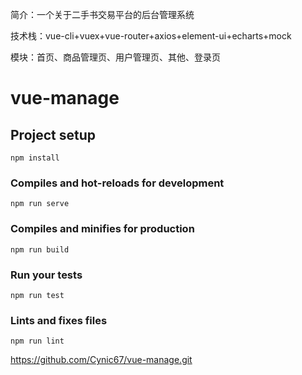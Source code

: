 简介：一个关于二手书交易平台的后台管理系统

技术栈：vue-cli+vuex+vue-router+axios+element-ui+echarts+mock

模块：首页、商品管理页、用户管理页、其他、登录页


# vue-manage

## Project setup
```
npm install
```

### Compiles and hot-reloads for development
```
npm run serve
```

### Compiles and minifies for production
```
npm run build
```

### Run your tests
```
npm run test
```

### Lints and fixes files
```
npm run lint
```
https://github.com/Cynic67/vue-manage.git



